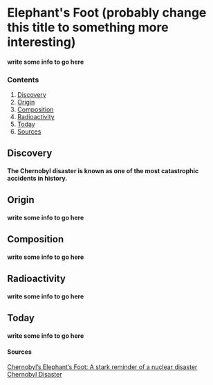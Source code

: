 <!DOCTYPE html> 
<html>
  
<head>
<title>Elephant's Foot</title>
</head>

<body>
<h1>Elephant's Foot (probably change this title to something more interesting)</h1>
  <h4><p>write some info to go here</p></h4>
  
  <h3>Contents</h3>
  <!-- the linking thing is a SCAM ill fix it later -->
  <!-- see if discovery is correct first then do the stuff for the rest -->
  <ol>
    <li><a href = "Discovery"> Discovery</a></li>
    <li><a href = "Origin"> Origin</a></li>
    <li><a href = "Composition"> Composition</a></li>
    <li><a href = "Radioactivity"> Radioactivity</a></li>
    <li><a href = "Today"> Today</a></li>
    <li><a href = "Sources"> Sources</a></li>
  </ol>
  
  <h2>Discovery</h2>
  <h4><p>The Chernobyl disaster is known as one of the most catastrophic accidents in history.</p></h4>
  
  <h2>Origin</h2>
  <h4><p>write some info to go here</p></h4>
  
  <h2>Composition</h2>
  <h4><p>write some info to go here</p></h4>
  
  <h2>Radioactivity</h2>
  <h4><p>write some info to go here</p></h4>
  
  <h2>Today</h2>
  <h4><p>write some info to go here</p></h4>
  
  <h4>Sources</h4>
    <a href = "https://interestingengineering.com/science/chernobyls-elephants-foot-nuclear-disaster"> Chernobyl’s Elephant’s Foot: A stark reminder of a nuclear disaster</a>
    <a href = "https://www.britannica.com/event/Chernobyl-disaster"> Chernobyl Disaster</a>
    
</body>
</html>
